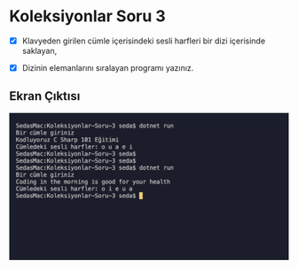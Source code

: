 # Koleksiyonlar Soru 3

- [x] Klavyeden girilen cümle içerisindeki sesli harfleri
      bir dizi içerisinde saklayan,

- [x] Dizinin elemanlarını
      sıralayan programı yazınız.

## Ekran Çıktısı

![ss](./output3.png)
